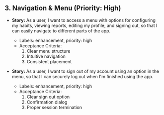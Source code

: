 
## 3. Navigation & Menu (Priority: High)

- **Story:** As a user, I want to access a menu with options for configuring my habits, viewing reports, editing my profile, and signing out, so that I can easily navigate to different parts of the app.
  - Labels: enhancement, priority: high
  - Acceptance Criteria:
    1. Clear menu structure
    2. Intuitive navigation
    3. Consistent placement

- **Story:** As a user, I want to sign out of my account using an option in the menu, so that I can securely log out when I'm finished using the app.
  - Labels: enhancement, priority: high
  - Acceptance Criteria:
    1. Clear sign out option
    2. Confirmation dialog
    3. Proper session termination
